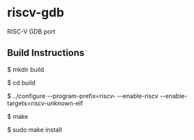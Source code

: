 riscv-gdb
=========

RISC-V GDB port

Build Instructions
------------------
$ mkdir build

$ cd build

$ ../configure --program-prefix=riscv- --enable-riscv --enable-targets=riscv-unknown-elf

$ make

$ sudo make install

